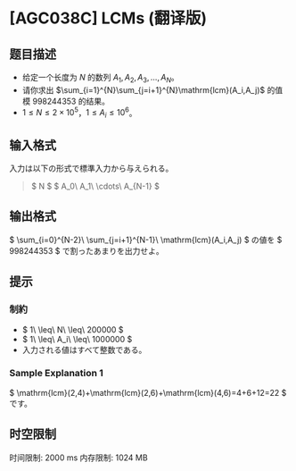 # [AGC038C] LCMs (翻译版)

## 题目描述

- 给定一个长度为 $N$ 的数列 $A_1, A_2, A_3, \ldots, A_N$。
- 请你求出 $\sum_{i=1}^{N}\sum_{j=i+1}^{N}\mathrm{lcm}(A_i,A_j)$ 的值模 $998244353$ 的结果。
- $1 \leq N \leq 2 \times 10^5$，$1 \leq A_i \leq 10^6$。

## 输入格式

入力は以下の形式で標準入力から与えられる。

> $ N $ $ A_0\ A_1\ \cdots\ A_{N-1} $

## 输出格式

$ \sum_{i=0}^{N-2}\ \sum_{j=i+1}^{N-1}\ \mathrm{lcm}(A_i,A_j) $ の値を $ 998244353 $ で割ったあまりを出力せよ。

## 提示

### 制約

- $ 1\ \leq\ N\ \leq\ 200000 $
- $ 1\ \leq\ A_i\ \leq\ 1000000 $
- 入力される値はすべて整数である。

### Sample Explanation 1

$ \mathrm{lcm}(2,4)+\mathrm{lcm}(2,6)+\mathrm{lcm}(4,6)=4+6+12=22 $ です。

## 时空限制

时间限制: 2000 ms
内存限制: 1024 MB
